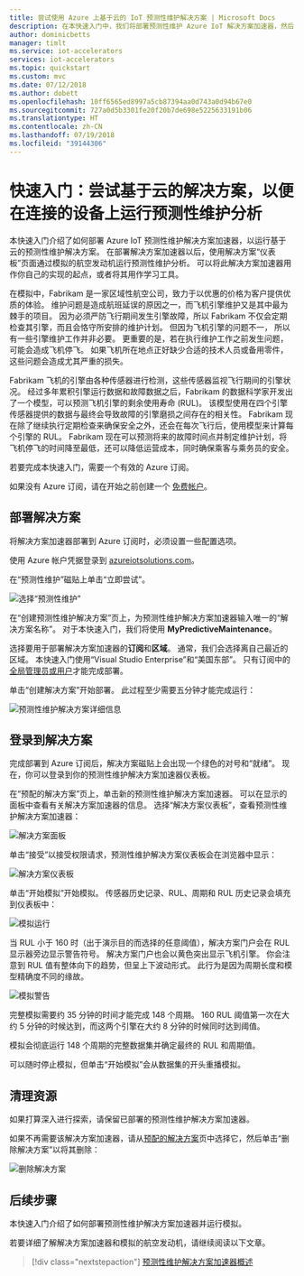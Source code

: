 ```yaml
---
title: 尝试使用 Azure 上基于云的 IoT 预测性维护解决方案 | Microsoft Docs
description: 在本快速入门中，我们将部署预测性维护 Azure IoT 解决方案加速器，然后登录并使用解决方案仪表板。
author: dominicbetts
manager: timlt
ms.service: iot-accelerators
services: iot-accelerators
ms.topic: quickstart
ms.custom: mvc
ms.date: 07/12/2018
ms.author: dobett
ms.openlocfilehash: 10ff6565ed8997a5cb87394aa0d743a0d94b67e0
ms.sourcegitcommit: 727a0d5b3301fe20f20b7de698e5225633191b06
ms.translationtype: HT
ms.contentlocale: zh-CN
ms.lasthandoff: 07/19/2018
ms.locfileid: "39144306"
---
```

# <a name="quickstart-try-a-cloud-based-solution-to-run-a-predictive-maintenance-analysis-on-my-connected-devices"></a>快速入门：尝试基于云的解决方案，以便在连接的设备上运行预测性维护分析

本快速入门介绍了如何部署 Azure IoT 预测性维护解决方案加速器，以运行基于云的预测性维护解决方案。 在部署解决方案加速器以后，使用解决方案“仪表板”页面通过模拟的航空发动机运行预测性维护分析。 可以将此解决方案加速器用作你自己的实现的起点，或者将其用作学习工具。

在模拟中，Fabrikam 是一家区域性航空公司，致力于以优惠的价格为客户提供优质的体验。 维护问题是造成航班延误的原因之一，而飞机引擎维护又是其中最为棘手的项目。 因为必须严防飞行期间发生引擎故障，所以 Fabrikam 不仅会定期检查其引擎，而且会恪守所安排的维护计划。 但因为飞机引擎的问题不一， 所以有一些引擎维护工作并非必要。 更重要的是，若在执行维护工作之前发生问题，可能会造成飞机停飞。 如果飞机所在地点正好缺少合适的技术人员或备用零件，这些问题会造成尤其严重的损失。

Fabrikam 飞机的引擎由各种传感器进行检测，这些传感器监视飞行期间的引擎状况。 经过多年累积引擎运行数据和故障数据之后，Fabrikam 的数据科学家开发出了一个模型，可以预测飞机引擎的剩余使用寿命 (RUL)。 该模型使用在四个引擎传感器提供的数据与最终会导致故障的引擎磨损之间存在的相关性。 Fabrikam 现在除了继续执行定期检查来确保安全之外，还会在每次飞行后，使用模型来计算每个引擎的 RUL。 Fabrikam 现在可以预测将来的故障时间点并制定维护计划，将飞机停飞的时间降至最低，还可以降低运营成本，同时确保乘客与乘务员的安全。

若要完成本快速入门，需要一个有效的 Azure 订阅。

如果没有 Azure 订阅，请在开始之前创建一个 [免费帐户](https://azure.microsoft.com/free/?WT.mc_id=A261C142F)。

## <a name="deploy-the-solution"></a>部署解决方案

将解决方案加速器部署到 Azure 订阅时，必须设置一些配置选项。

使用 Azure 帐户凭据登录到 [azureiotsolutions.com](https://www.azureiotsolutions.com/Accelerators)。

在“预测性维护”磁贴上单击“立即尝试”。

![选择“预测性维护”](./media/quickstart-predictive-maintenance-deploy/predictivemaintenance.png)

在“创建预测性维护解决方案”页上，为预测性维护解决方案加速器输入唯一的“解决方案名称”。 对于本快速入门，我们将使用 **MyPredictiveMaintenance**。

选择要用于部署解决方案加速器的**订阅**和**区域**。 通常，我们会选择离自己最近的区域。 本快速入门使用“Visual Studio Enterprise”和“美国东部”。 只有订阅中的[全局管理员或用户](iot-accelerators-permissions.md)才能完成部署。

单击“创建解决方案”开始部署。 此过程至少需要五分钟才能完成运行：

![预测性维护解决方案详细信息](./media/quickstart-predictive-maintenance-deploy/createform.png)

## <a name="sign-in-to-the-solution"></a>登录到解决方案

完成部署到 Azure 订阅后，解决方案磁贴上会出现一个绿色的对号和“就绪”。 现在，你可以登录到你的预测性维护解决方案加速器仪表板。

在“预配的解决方案”页上，单击新的预测性维护解决方案加速器。 可以在显示的面板中查看有关解决方案加速器的信息。 选择“解决方案仪表板”，查看预测性维护解决方案加速器：

![解决方案面板](./media/quickstart-predictive-maintenance-deploy/solutionpanel.png)

单击“接受”以接受权限请求，预测性维护解决方案仪表板会在浏览器中显示：

![解决方案仪表板](./media/quickstart-predictive-maintenance-deploy/solutiondashboard.png)

单击“开始模拟”开始模拟。 传感器历史记录、RUL、周期和 RUL 历史记录会填充到仪表板中：

![模拟运行](./media/quickstart-predictive-maintenance-deploy/simulationrunning.png)

当 RUL 小于 160 时（出于演示目的而选择的任意阈值），解决方案门户会在 RUL 显示器旁边显示警告符号。 解决方案门户也会以黄色突出显示飞机引擎。 你会注意到 RUL 值有整体向下的趋势，但呈上下波动形式。 此行为是因为周期长度和模型精确度不同的缘故。

![模拟警告](./media/quickstart-predictive-maintenance-deploy/simulationwarning.png)

完整模拟需要约 35 分钟的时间才能完成 148 个周期。 160 RUL 阈值第一次在大约 5 分钟的时候达到，而这两个引擎在大约 8 分钟的时候同时达到阈值。

模拟会彻底运行 148 个周期的完整数据集并确定最终的 RUL 和周期值。

可以随时停止模拟，但单击“开始模拟”会从数据集的开头重播模拟。

## <a name="clean-up-resources"></a>清理资源

如果打算深入进行探索，请保留已部署的预测性维护解决方案加速器。

如果不再需要该解决方案加速器，请从[预配的解决方案](https://www.azureiotsolutions.com/Accelerators#dashboard)页中选择它，然后单击“删除解决方案”以将其删除：

![删除解决方案](media/quickstart-predictive-maintenance-deploy/deletesolution.png)

## <a name="next-steps"></a>后续步骤

本快速入门介绍了如何部署预测性维护解决方案加速器并运行模拟。

若要详细了解解决方案加速器和模拟的航空发动机，请继续阅读以下文章。

> [!div class="nextstepaction"]
> [预测性维护解决方案加速器概述](iot-accelerators-predictive-walkthrough.md)
